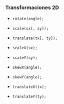 
### Transformaciones 2D

- ```rotate(angle);```
- ```scale(sx[, sy]);```
- ```translate(tx[, ty]);```

- ```scaleX(sx);```
- ```scaleY(sy);```
- ```skewX(angle);```
- ```skewY(angle);```
- ```translateX(tx);```
- ```translateY(ty);```
